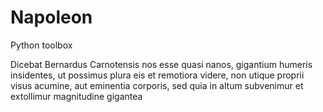 Napoleon
======

Python toolbox

Dicebat Bernardus Carnotensis nos esse quasi nanos, gigantium humeris insidentes, ut possimus  plura  eis  et  remotiora  videre,  non  utique  proprii  visus  acumine,  aut  eminentia  corporis, sed quia in altum subvenimur et extollimur magnitudine gigantea
